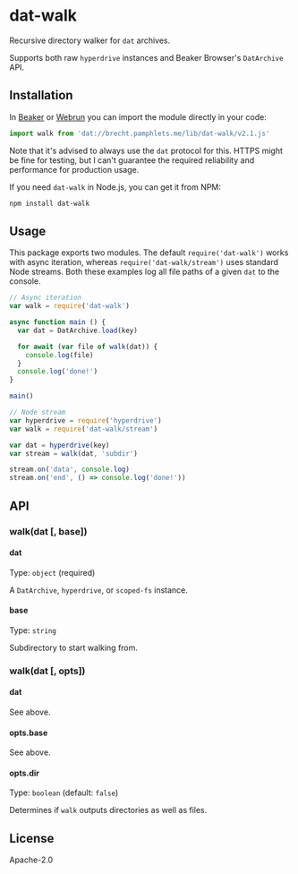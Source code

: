 # dat-walk

Recursive directory walker for `dat` archives.

Supports both raw `hyperdrive` instances and Beaker Browser's `DatArchive` API.

## Installation

In [Beaker](https://beakerbrowser.com) or [Webrun](https://github.com/RangerMauve/webrun) you can import the module directly in your code:

```js
import walk from 'dat://brecht.pamphlets.me/lib/dat-walk/v2.1.js'
```

Note that it's advised to always use the `dat` protocol for this. HTTPS might be fine for testing, but I can't guarantee the required reliability and performance for production usage.

If you need `dat-walk` in Node.js, you can get it from NPM:

```sh
npm install dat-walk
```

## Usage

This package exports two modules. The default `require('dat-walk')` works with async iteration, whereas `require('dat-walk/stream')` uses standard Node streams. Both these examples log all file paths of a given `dat` to the console.

```js
// Async iteration
var walk = require('dat-walk')

async function main () {
  var dat = DatArchive.load(key)

  for await (var file of walk(dat)) {
    console.log(file)
  }
  console.log('done!')
}

main()

// Node stream
var hyperdrive = require('hyperdrive')
var walk = require('dat-walk/stream')

var dat = hyperdrive(key)
var stream = walk(dat, 'subdir')

stream.on('data', console.log)
stream.on('end', () => console.log('done!'))
```

## API

### walk(dat [, base])

#### dat

Type: `object` (required)

A `DatArchive`, `hyperdrive`, or `scoped-fs` instance.

#### base

Type: `string`

Subdirectory to start walking from.

### walk(dat [, opts])

#### dat

See above.

#### opts.base

See above.

#### opts.dir

Type: `boolean` (default: `false`)

Determines if `walk` outputs directories as well as files.

## License

Apache-2.0
